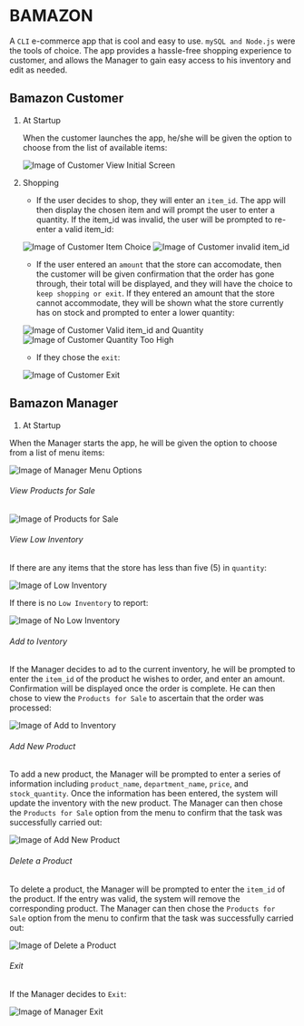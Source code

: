 # BAMAZON

A `CLI` e-commerce app that is cool and easy to use.  `mySQL and Node.js` were the tools of choice.  The app provides a hassle-free shopping experience to customer, and allows the Manager to gain easy access to his inventory and edit as needed.


## Bamazon Customer

1. At Startup

	When the customer launches the app, he/she will be given the option to choose from the list of available items:

	![Image of Customer View Initial Screen](https://menelik7.github.io/Bamazon/images/CustomerView1.PNG)

2. Shopping

	* If the user decides to shop, they will enter an `item_id`.  The app will then display the chosen item and will prompt the user to enter a quantity.  If the item_id was invalid, the user will be prompted to re-enter a valid item_id:

	![Image of Customer Item Choice](https://menelik7.github.io/Bamazon/images/CustomerView2.PNG)
	![Image of Customer invalid item_id](https://menelik7.github.io/Bamazon/images/CustomerView3.PNG)

	* If the user entered an `amount` that the store can accomodate, then the customer will be given confirmation that the order has gone through, their total will be displayed, and they will have the choice to `keep shopping or exit`.  If they entered an amount that the store cannot accommodate, they will be shown what the store currently has on stock and prompted to enter a lower quantity:

	![Image of Customer Valid item_id and Quantity](https://menelik7.github.io/Bamazon/images/CustomerView4.PNG)
	![Image of Customer Quantity Too High](https://menelik7.github.io/Bamazon/images/CustomerView5.PNG)

	* If they chose the `exit`:

	![Image of Customer Exit](https://menelik7.github.io/Bamazon/images/CustomerView6.PNG)


## Bamazon Manager

1. At Startup

When the Manager starts the app, he will be given the option to choose from a list of menu items:

![Image of Manager Menu Options](https://menelik7.github.io/Bamazon/images/ManagerView1.PNG)

###### View Products for Sale
		
![Image of Products for Sale](https://menelik7.github.io/Bamazon/images/ManagerView2.PNG)

###### View Low Inventory

If there are any items that the store has less than five (5) in `quantity`:

![Image of Low Inventory](https://menelik7.github.io/Bamazon/images/ManagerView3.PNG)

If there is no `Low Inventory` to report:

![Image of No Low Inventory](https://menelik7.github.io/Bamazon/images/ManagerView4.PNG)

###### Add to Iventory
		
If the Manager decides to ad to the current inventory, he will be prompted to enter the `item_id` of the product he wishes to order, and enter an amount.  Confirmation will be displayed once the order is complete.  He can then chose to view the `Products for Sale` to ascertain that the order was processed:

![Image of Add to Inventory](https://menelik7.github.io/Bamazon/images/ManagerView5.PNG)

###### Add New Product
		
To add a new product, the Manager will be prompted to enter a series of information including `product_name`, `department_name`, `price`, and `stock_quantity`.  Once the information has been entered, the system will update the inventory with the new product.  The Manager can then chose the `Products for Sale` option from the menu to confirm that the task was successfully carried out:

![Image of Add New Product](https://menelik7.github.io/Bamazon/images/ManagerView6.PNG)

###### Delete a Product
		
To delete a product, the Manager will be prompted to enter the `item_id` of the product.  If the entry was valid, the system will remove the corresponding product.  The Manager can then chose the `Products for Sale` option from the menu to confirm that the task was successfully carried out:

![Image of Delete a Product](https://menelik7.github.io/Bamazon/images/ManagerView7.PNG)

###### Exit
		
If the Manager decides to `Exit`:

![Image of Manager Exit](https://menelik7.github.io/Bamazon/images/ManagerView8.PNG)


	



